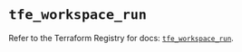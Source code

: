 # `tfe_workspace_run`

Refer to the Terraform Registry for docs: [`tfe_workspace_run`](https://registry.terraform.io/providers/hashicorp/tfe/0.56.0/docs/resources/workspace_run).
